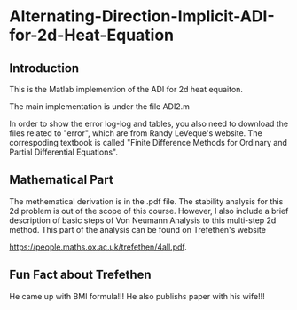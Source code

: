 # Alternating-Direction-Implicit-ADI-for-2d-Heat-Equation

## Introduction 

This is the Matlab implemention of the ADI for 2d heat equaiton. 

The main implementation is under the file ADI2.m

In order to show the error log-log and tables, you also need to download the files related to "error", which are from Randy LeVeque's website. The correspoding textbook is called "Finite Difference Methods for Ordinary and Partial Differential Equations".

## Mathematical Part

The methematical derivation is in the .pdf file. The stability analysis for this 2d problem is out of the scope of this course. However, I also include a brief description of basic steps of Von Neumann Analysis to this multi-step 2d method. This part of the analysis can be found on Trefethen's website 

https://people.maths.ox.ac.uk/trefethen/4all.pdf.

## Fun Fact about Trefethen 

He came up with BMI formula!!! He also publishs paper with his wife!!!
